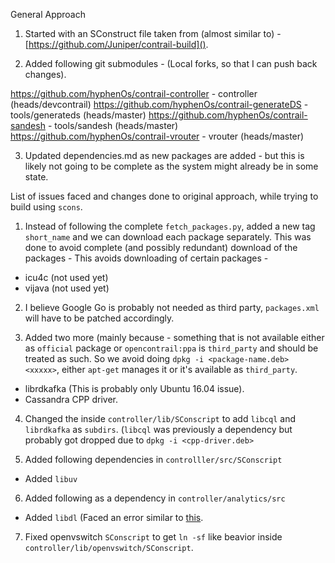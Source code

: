 
General Approach

1. Started with an SConstruct file taken from (almost similar to) - [https://github.com/Juniper/contrail-build]().

2. Added following git submodules - (Local forks, so that I can push back changes).

 https://github.com/hyphenOs/contrail-controller - controller (heads/devcontrail)
 https://github.com/hyphenOs/contrail-generateDS - tools/generateds (heads/master)
 https://github.com/hyphenOs/contrail-sandesh    - tools/sandesh (heads/master)
 https://github.com/hyphenOs/contrail-vrouter    - vrouter (heads/master)

3. Updated dependencies.md as new packages are added - but this is likely not going to be complete as the system might already be in some state.

List of issues faced and changes done to original approach, while trying to build using `scons`.

1. Instead of following the complete `fetch_packages.py`, added a new tag `short_name` and we can download each package separately. This was done to avoid complete (and possibly redundant) download of the packages - This avoids downloading of certain packages -
  - icu4c (not used yet)
  - vijava (not used yet)

2. I believe Google Go is probably not needed as third party, `packages.xml` will have to be patched accordingly.

3. Added two more (mainly because - something that is not available either as `official` package or `opencontrail:ppa` is `third_party` and should be treated as such. So we avoid doing `dpkg -i <package-name.deb> <xxxxx>`, either `apt-get` manages it or it's available as `third_party`.
  - librdkafka  (This is probably only Ubuntu 16.04 issue).
  - Cassandra CPP driver.

4. Changed the inside `controller/lib/SConscript` to add `libcql` and `librdkafka` as `subdirs`. (`libcql` was previously a dependency but probably got dropped due to `dpkg -i <cpp-driver.deb>`

5. Added following dependencies in `controlller/src/SConscript`
  - Added `libuv`

6. Added following as a dependency in `controller/analytics/src`
  - Added `libdl` (Faced an error similar to [this](https://askubuntu.com/questions/334884/while-compiling-truecrypt-i-get-undefined-reference-to-symbol-dlcloseglibc).

7. Fixed openvswitch `SConscript` to get `ln -sf` like beavior inside `controller/lib/openvswitch/SConscript`.


